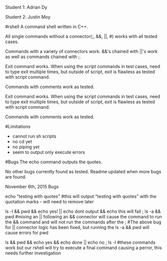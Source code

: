 
Student 1: Adrian Dy

Student 2: Justin Moy

#rshell
A command shell written in C++.

All single commands without a connector(;, &&, ||, #) works with all tested cases.

Commands with a variety of connectors work. &&'s chained with ||'s work as well as commands chained with ;.

Exit command works. When using the script commands in test cases, need to type exit multiple times,
but outside of script, exit is flawless as tested with script command.

Commands with comments work as tested.



Exit command works. When using the script commands in test cases, need to type exit multiple times,
but outside of script, exit is flawless as tested with script command.

Commands with comments work as tested.





#Limitations
- cannot run sh scripts
- no cd yet
- no piping yet
- seem to output only execute errors

#Bugs
The echo command outputs the quotes.

No other bugs currently found as tested. Readme updated when more bugs are found.


November 6th, 2015 Bugs

echo "testing with quotes" #this will output "testing with quotes" with the quotation marks - will need to remove later

ls -l && pwd && echo yes! || echo dont output && echo this will fail ; ls -a && pwd #mixing an || following
an && connector will cause the command to run the && command and will not run the commands after the ; #The above bug for || connector logic has been fixed, but running the ls -a && pwd will cause errors for pwd

ls && pwd && echo yes && echo done || echo no ; ls -l #these commands work but our rshell will try to execute a final command
causing a perror, this needs further investigation
